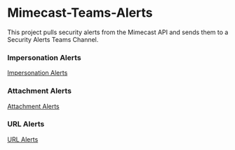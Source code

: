 # Mimecast-Teams-Alerts
This project pulls security alerts from the Mimecast API and sends them to a Security Alerts Teams Channel.

### Impersonation Alerts ###
[Impersonation Alerts](https://github.com/derekrjohnson/Mimecast-Teams-Alerts/tree/main/Mimecast%20Impersonation%20Alerts)

### Attachment Alerts ###
[Attachment Alerts](https://github.com/derekrjohnson/Mimecast-Teams-Alerts/tree/main/Mimecast%20Attachment%20Alerts)

### URL Alerts ###
[URL Alerts](https://github.com/derekrjohnson/Mimecast-Teams-Alerts/tree/main/Mimecast%20URL%20Alerts)
